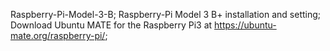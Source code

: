 Raspberry-Pi-Model-3-B;
Raspberry-Pi Model 3 B+ installation and setting;
Download Ubuntu MATE for the Raspberry Pi3 at https://ubuntu-mate.org/raspberry-pi/;
